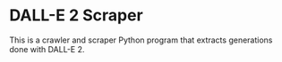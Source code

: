 # DALL-E 2 Scraper

This is a crawler and scraper Python program that extracts generations
done with DALL-E 2.
